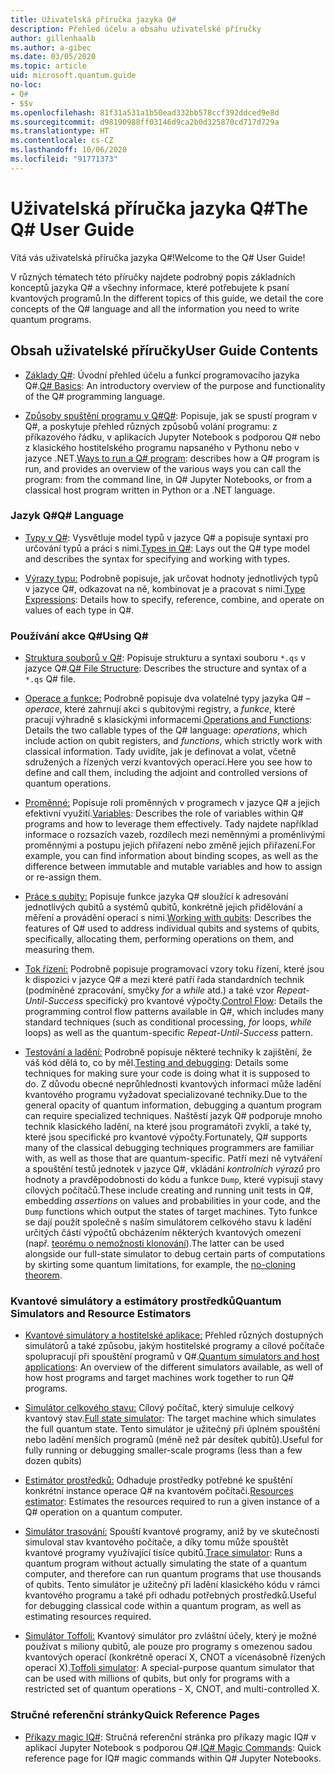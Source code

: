 ```yaml
---
title: Uživatelská příručka jazyka Q#
description: Přehled účelu a obsahu uživatelské příručky
author: gillenhaalb
ms.author: a-gibec
ms.date: 03/05/2020
ms.topic: article
uid: microsoft.quantum.guide
no-loc:
- Q#
- $$v
ms.openlocfilehash: 81f31a531a1b50ead332bb578ccf392ddced9e8d
ms.sourcegitcommit: d98190988ff03146d9ca2b0d325870cd717d729a
ms.translationtype: HT
ms.contentlocale: cs-CZ
ms.lasthandoff: 10/06/2020
ms.locfileid: "91771373"
---
```

# <a name="the-no-locq-user-guide"></a><span data-ttu-id="13fde-103">Uživatelská příručka jazyka Q#</span><span class="sxs-lookup"><span data-stu-id="13fde-103">The Q# User Guide</span></span>

<span data-ttu-id="13fde-104">Vítá vás uživatelská příručka jazyka Q#!</span><span class="sxs-lookup"><span data-stu-id="13fde-104">Welcome to the Q# User Guide!</span></span> 

<span data-ttu-id="13fde-105">V různých tématech této příručky najdete podrobný popis základních konceptů jazyka Q# a všechny informace, které potřebujete k psaní kvantových programů.</span><span class="sxs-lookup"><span data-stu-id="13fde-105">In the different topics of this guide, we detail the core concepts of the Q# language and all the information you need to write quantum programs.</span></span>

## <a name="user-guide-contents"></a><span data-ttu-id="13fde-106">Obsah uživatelské příručky</span><span class="sxs-lookup"><span data-stu-id="13fde-106">User Guide Contents</span></span>

- <span data-ttu-id="13fde-107">[Základy Q#](xref:microsoft.quantum.guide.basics): Úvodní přehled účelu a funkcí programovacího jazyka Q#.</span><span class="sxs-lookup"><span data-stu-id="13fde-107">[Q# Basics](xref:microsoft.quantum.guide.basics): An introductory overview of the purpose and functionality of the Q# programming language.</span></span> 

- <span data-ttu-id="13fde-108">[Způsoby spuštění programu v Q#Q#](xref:microsoft.quantum.guide.host-programs): Popisuje, jak se spustí program v Q#, a poskytuje přehled různých způsobů volání programu: z příkazového řádku, v aplikacích Jupyter Notebook s podporou Q# nebo z klasického hostitelského programu napsaného v Pythonu nebo v jazyce .NET.</span><span class="sxs-lookup"><span data-stu-id="13fde-108">[Ways to run a Q# program](xref:microsoft.quantum.guide.host-programs): describes how a Q# program is run, and provides an overview of the various ways you can call the program: from the command line, in Q# Jupyter Notebooks, or from a classical host program written in Python or a .NET language.</span></span>

### <a name="no-locq-language"></a><span data-ttu-id="13fde-109">Jazyk Q#</span><span class="sxs-lookup"><span data-stu-id="13fde-109">Q# Language</span></span>

- <span data-ttu-id="13fde-110">[Typy v Q#](xref:microsoft.quantum.guide.types): Vysvětluje model typů v jazyce Q# a popisuje syntaxi pro určování typů a práci s nimi.</span><span class="sxs-lookup"><span data-stu-id="13fde-110">[Types in Q#](xref:microsoft.quantum.guide.types): Lays out the Q# type model and describes the syntax for specifying and working with types.</span></span>

- <span data-ttu-id="13fde-111">[Výrazy typu:](xref:microsoft.quantum.guide.expressions) Podrobně popisuje, jak určovat hodnoty jednotlivých typů v jazyce Q#, odkazovat na ně, kombinovat je a pracovat s nimi.</span><span class="sxs-lookup"><span data-stu-id="13fde-111">[Type Expressions](xref:microsoft.quantum.guide.expressions): Details how to specify, reference, combine, and operate on values of each type in Q#.</span></span> 

### <a name="using-no-locq"></a><span data-ttu-id="13fde-112">Používání akce Q#</span><span class="sxs-lookup"><span data-stu-id="13fde-112">Using Q#</span></span>

- <span data-ttu-id="13fde-113">[Struktura souborů v Q#](xref:microsoft.quantum.guide.filestructure): Popisuje strukturu a syntaxi souboru `*.qs` v jazyce Q#.</span><span class="sxs-lookup"><span data-stu-id="13fde-113">[Q# File Structure](xref:microsoft.quantum.guide.filestructure): Describes the structure and syntax of a `*.qs` Q# file.</span></span>

- <span data-ttu-id="13fde-114">[Operace a funkce:](xref:microsoft.quantum.guide.operationsfunctions) Podrobně popisuje dva volatelné typy jazyka Q# – *operace*, které zahrnují akci s qubitovými registry, a *funkce*, které pracují výhradně s klasickými informacemi.</span><span class="sxs-lookup"><span data-stu-id="13fde-114">[Operations and Functions](xref:microsoft.quantum.guide.operationsfunctions): Details the two callable types of the Q# language: *operations*, which include action on qubit registers, and *functions*, which strictly work with classical information.</span></span> 
    <span data-ttu-id="13fde-115">Tady uvidíte, jak je definovat a volat, včetně sdružených a řízených verzí kvantových operací.</span><span class="sxs-lookup"><span data-stu-id="13fde-115">Here you see how to define and call them, including the adjoint and controlled versions of quantum operations.</span></span>

- <span data-ttu-id="13fde-116">[Proměnné:](xref:microsoft.quantum.guide.variables) Popisuje roli proměnných v programech v jazyce Q# a jejich efektivní využití.</span><span class="sxs-lookup"><span data-stu-id="13fde-116">[Variables](xref:microsoft.quantum.guide.variables): Describes the role of variables within Q# programs and how to leverage them effectively.</span></span> 
    <span data-ttu-id="13fde-117">Tady najdete například informace o rozsazích vazeb, rozdílech mezi neměnnými a proměnlivými proměnnými a postupu jejich přiřazení nebo změně jejich přiřazení.</span><span class="sxs-lookup"><span data-stu-id="13fde-117">For example, you can find information about binding scopes, as well as the difference between immutable and mutable variables and how to assign or re-assign them.</span></span>

- <span data-ttu-id="13fde-118">[Práce s qubity:](xref:microsoft.quantum.guide.qubits) Popisuje funkce jazyka Q# sloužící k adresování jednotlivých qubitů a systémů qubitů, konkrétně jejich přidělování a měření a provádění operací s nimi.</span><span class="sxs-lookup"><span data-stu-id="13fde-118">[Working with qubits](xref:microsoft.quantum.guide.qubits): Describes the features of Q# used to address individual qubits and systems of qubits, specifically, allocating them, performing operations on them, and measuring them.</span></span> 

- <span data-ttu-id="13fde-119">[Tok řízení:](xref:microsoft.quantum.guide.controlflow) Podrobně popisuje programovací vzory toku řízení, které jsou k dispozici v jazyce Q# a mezi které patří řada standardních technik (podmíněné zpracování, smyčky *for* a *while* atd.) a také vzor *Repeat-Until-Success* specifický pro kvantové výpočty.</span><span class="sxs-lookup"><span data-stu-id="13fde-119">[Control Flow](xref:microsoft.quantum.guide.controlflow): Details the programming control flow patterns available in Q#, which includes many standard techniques (such as conditional processing, *for* loops, *while* loops) as well as the quantum-specific *Repeat-Until-Success* pattern.</span></span>

- <span data-ttu-id="13fde-120">[Testování a ladění:](xref:microsoft.quantum.guide.testingdebugging) Podrobně popisuje některé techniky k zajištění, že váš kód dělá to, co by měl.</span><span class="sxs-lookup"><span data-stu-id="13fde-120">[Testing and debugging](xref:microsoft.quantum.guide.testingdebugging): Details some techniques for making sure your code is doing what it is supposed to do.</span></span> 
    <span data-ttu-id="13fde-121">Z důvodu obecné neprůhlednosti kvantových informací může ladění kvantového programu vyžadovat specializované techniky.</span><span class="sxs-lookup"><span data-stu-id="13fde-121">Due to the general opacity of quantum information, debugging a quantum program can require specialized techniques.</span></span> 
    <span data-ttu-id="13fde-122">Naštěstí jazyk Q# podporuje mnoho technik klasického ladění, na které jsou programátoři zvyklí, a také ty, které jsou specifické pro kvantové výpočty.</span><span class="sxs-lookup"><span data-stu-id="13fde-122">Fortunately, Q# supports many of the classical debugging techniques programmers are familiar with, as well as those that are quantum-specific.</span></span> <span data-ttu-id="13fde-123">Patří mezi ně vytváření a spouštění testů jednotek v jazyce Q#, vkládání *kontrolních výrazů* pro hodnoty a pravděpodobnosti do kódu a funkce `Dump`, které vypisují stavy cílových počítačů.</span><span class="sxs-lookup"><span data-stu-id="13fde-123">These include creating and running unit tests in Q#, embedding *assertions* on values and probabilities in your code, and the `Dump` functions which output the states of target machines.</span></span> 
    <span data-ttu-id="13fde-124">Tyto funkce se dají použít společně s naším simulátorem celkového stavu k ladění určitých částí výpočtů obcházením některých kvantových omezení (např. [teorému o nemožnosti klonování](xref:microsoft.quantum.concepts.pauli)).</span><span class="sxs-lookup"><span data-stu-id="13fde-124">The latter can be used alongside our full-state simulator to debug certain parts of computations by skirting some quantum limitations, for example, the [no-cloning theorem](xref:microsoft.quantum.concepts.pauli).</span></span>

### <a name="quantum-simulators-and-resource-estimators"></a><span data-ttu-id="13fde-125">Kvantové simulátory a estimátory prostředků</span><span class="sxs-lookup"><span data-stu-id="13fde-125">Quantum Simulators and Resource Estimators</span></span>

- <span data-ttu-id="13fde-126">[Kvantové simulátory a hostitelské aplikace:](xref:microsoft.quantum.machines) Přehled různých dostupných simulátorů a také způsobu, jakým hostitelské programy a cílové počítače spolupracují při spouštění programů v Q#.</span><span class="sxs-lookup"><span data-stu-id="13fde-126">[Quantum simulators and host applications](xref:microsoft.quantum.machines): An overview of the different simulators available, as well of how host programs and target machines work together to run Q# programs.</span></span>

- <span data-ttu-id="13fde-127">[Simulátor celkového stavu:](xref:microsoft.quantum.machines.full-state-simulator) Cílový počítač, který simuluje celkový kvantový stav.</span><span class="sxs-lookup"><span data-stu-id="13fde-127">[Full state simulator](xref:microsoft.quantum.machines.full-state-simulator): The target machine which simulates the full quantum state.</span></span> <span data-ttu-id="13fde-128">Tento simulátor je užitečný při úplném spouštění nebo ladění menších programů (méně než pár desítek qubitů).</span><span class="sxs-lookup"><span data-stu-id="13fde-128">Useful for fully running or debugging smaller-scale programs (less than a few dozen qubits)</span></span>

- <span data-ttu-id="13fde-129">[Estimátor prostředků:](xref:microsoft.quantum.machines.resources-estimator) Odhaduje prostředky potřebné ke spuštění konkrétní instance operace Q# na kvantovém počítači.</span><span class="sxs-lookup"><span data-stu-id="13fde-129">[Resources estimator](xref:microsoft.quantum.machines.resources-estimator): Estimates the resources required to run a given instance of a Q# operation on a quantum computer.</span></span>

- <span data-ttu-id="13fde-130">[Simulátor trasování:](xref:microsoft.quantum.machines.qc-trace-simulator.intro) Spouští kvantové programy, aniž by ve skutečnosti simuloval stav kvantového počítače, a díky tomu může spouštět kvantové programy využívající tisíce qubitů.</span><span class="sxs-lookup"><span data-stu-id="13fde-130">[Trace simulator](xref:microsoft.quantum.machines.qc-trace-simulator.intro): Runs a quantum program without actually simulating the state of a quantum computer, and therefore can run quantum programs that use thousands of qubits.</span></span> <span data-ttu-id="13fde-131">Tento simulátor je užitečný při ladění klasického kódu v rámci kvantového programu a také při odhadu potřebných prostředků.</span><span class="sxs-lookup"><span data-stu-id="13fde-131">Useful for debugging classical code within a quantum program, as well as estimating resources required.</span></span>

- <span data-ttu-id="13fde-132">[Simulátor Toffoli:](xref:microsoft.quantum.machines.toffoli-simulator) Kvantový simulátor pro zvláštní účely, který je možné používat s miliony qubitů, ale pouze pro programy s omezenou sadou kvantových operací (konkrétně operací X, CNOT a vícenásobně řízených operací X).</span><span class="sxs-lookup"><span data-stu-id="13fde-132">[Toffoli simulator](xref:microsoft.quantum.machines.toffoli-simulator): A special-purpose quantum simulator that can be used with millions of qubits, but only for programs with a restricted set of quantum operations - X, CNOT, and multi-controlled X.</span></span>

### <a name="quick-reference-pages"></a><span data-ttu-id="13fde-133">Stručné referenční stránky</span><span class="sxs-lookup"><span data-stu-id="13fde-133">Quick Reference Pages</span></span>

- <span data-ttu-id="13fde-134">[Příkazy magic IQ#](xref:microsoft.quantum.guide.quickref.iqsharp): Stručná referenční stránka pro příkazy magic IQ# v aplikací Jupyter Notebook s podporou Q#.</span><span class="sxs-lookup"><span data-stu-id="13fde-134">[IQ# Magic Commands](xref:microsoft.quantum.guide.quickref.iqsharp): Quick reference page for IQ# magic commands within Q# Jupyter Notebooks.</span></span>
